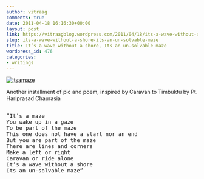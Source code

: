 ```yaml
---
author: vitraag
comments: true
date: 2011-04-18 16:16:30+00:00
layout: post
link: https://vitraagblog.wordpress.com/2011/04/18/its-a-wave-without-a-shore-its-an-un-solvable-maze/
slug: its-a-wave-without-a-shore-its-an-un-solvable-maze
title: It’s a wave without a shore, Its an un-solvable maze
wordpress_id: 476
categories:
- writings
---
```


[![itsamaze]({{site.images}}/2011/04/itsamaze_thumb.jpg)]({{site.images}}/2011/04/itsamaze.jpg)

Another installment of pic and poem, inspired by Caravan to Timbuktu by Pt. Hariprasad Chaurasia

<pre> 
“It’s a maze
You wake up in a gaze
To be part of the maze
This one does not have a start nor an end
But you are part of the maze
There are lines and corners
Make a left or right
Caravan or ride alone
It’s a wave without a shore
Its an un-solvable maze”
</pre>
